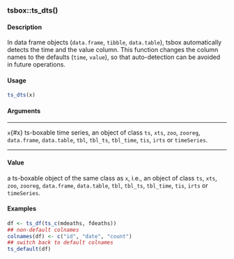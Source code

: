 ### tsbox::ts_dts()

#### Description

In data frame objects (`data.frame`, `tibble`, `data.table`), tsbox
automatically detects the time and the value column. This function
changes the column names to the defaults (`time`, `value`), so that
auto-detection can be avoided in future operations.

#### Usage

``` R
ts_dts(x)
```

#### Arguments

  --------- ------------------------------------------------------------------------------------------------------------------------------------------------------------------
  `x`{#x}   ts-boxable time series, an object of class `ts`, `xts`, `zoo`, `zooreg`, `data.frame`, `data.table`, `tbl`, `tbl_ts`, `tbl_time`, `tis`, `irts` or `timeSeries`.
  --------- ------------------------------------------------------------------------------------------------------------------------------------------------------------------

#### Value

a ts-boxable object of the same class as `x`, i.e., an object of class
`ts`, `xts`, `zoo`, `zooreg`, `data.frame`, `data.table`, `tbl`,
`tbl_ts`, `tbl_time`, `tis`, `irts` or `timeSeries`.

#### Examples

``` R
df <- ts_df(ts_c(mdeaths, fdeaths))
## non-default colnames
colnames(df) <- c("id", "date", "count")
## switch back to default colnames
ts_default(df)
```
